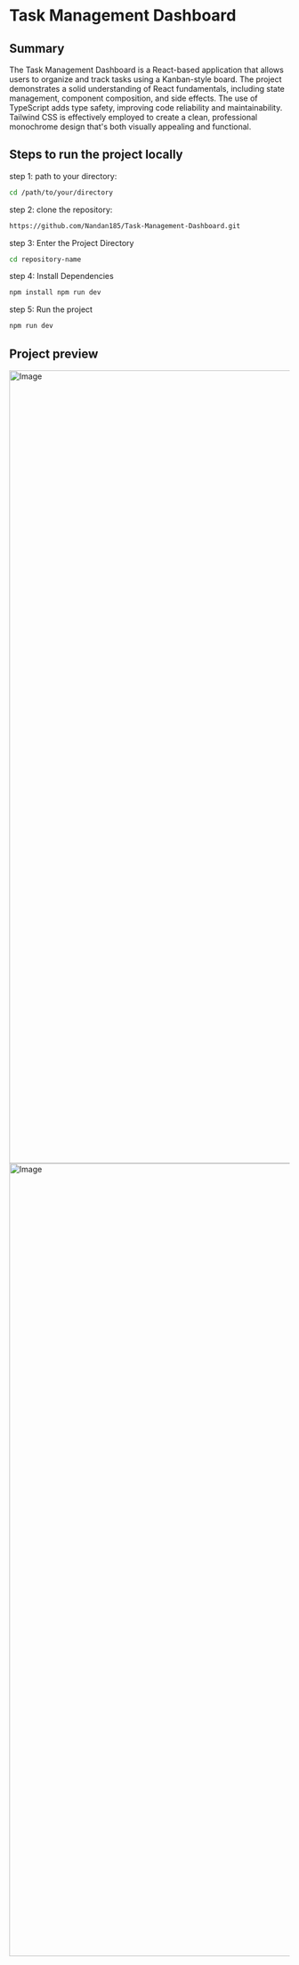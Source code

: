# Task Management Dashboard

## Summary

The Task Management Dashboard is a React-based application that allows users to organize and track tasks using a Kanban-style board. The project demonstrates a solid understanding of React fundamentals, including state management, component composition, and side effects. The use of TypeScript adds type safety, improving code reliability and maintainability. Tailwind CSS is effectively employed to create a clean, professional monochrome design that's both visually appealing and functional.

## Steps to run the project locally
 step 1: path to your directory:
```bash
cd /path/to/your/directory
```
step 2: clone the repository:
```bash
https://github.com/Nandan185/Task-Management-Dashboard.git
```
step 3: Enter the Project Directory
```bash
cd repository-name
```
step 4: Install Dependencies 
```bash
npm install npm run dev
```
step 5: Run the project
```bash
npm run dev
```
## Project preview
<img width="1423" alt="Image" src="https://github.com/user-attachments/assets/38812a5c-2321-45aa-a5ca-4521c5f6f63a" />
<img width="1423" alt="Image" src="https://github.com/user-attachments/assets/5b27e9b7-5137-4669-875a-116445167ff9" />
